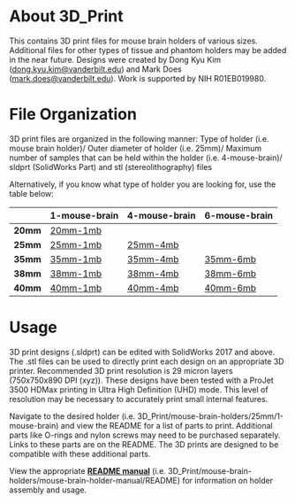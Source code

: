 # About 3D_Print
This contains 3D print files for mouse brain holders of various sizes. Additional files for other types of tissue and phantom holders may be added in the near future. Designs were created by Dong Kyu Kim (dong.kyu.kim@vanderbilt.edu) and Mark Does (mark.does@vanderbilt.edu). Work is supported by NIH R01EB019980.

# File Organization

3D print files are organized in the following manner: Type of holder (i.e. mouse brain holder)/ Outer diameter of holder (i.e. 25mm)/ Maximum number of samples that can be held within the holder (i.e. 4-mouse-brain)/ sldprt (SolidWorks Part) and stl (stereolithography) files

Alternatively, if you know what type of holder you are looking for, use the table below:

|      |1-mouse-brain   |4-mouse-brain   |6-mouse-brain   |
|:---|---|---|---|
|**20mm**   |[20mm-1mb](https://github.com/remmi-toolbox/3D_Print/tree/master/mouse-brain-holders/20mm/1-mouse-brain)      |               |               |
|**25mm**   |[25mm-1mb](https://github.com/remmi-toolbox/3D_Print/tree/master/mouse-brain-holders/25mm/1-mouse-brain)        |[25mm-4mb](https://github.com/remmi-toolbox/3D_Print/tree/master/mouse-brain-holders/25mm/4-mouse-brain)        |               |
|**35mm**   |[35mm-1mb](https://github.com/remmi-toolbox/3D_Print/tree/master/mouse-brain-holders/35mm/1-mouse-brain)        |[35mm-4mb](https://github.com/remmi-toolbox/3D_Print/tree/master/mouse-brain-holders/35mm/4-mouse-brain)        |[35mm-6mb](https://github.com/remmi-toolbox/3D_Print/tree/master/mouse-brain-holders/35mm/6-mouse-brain)        |
|**38mm**   |[38mm-1mb](https://github.com/remmi-toolbox/3D_Print/tree/master/mouse-brain-holders/38mm/1-mouse-brain)        |[38mm-4mb](https://github.com/remmi-toolbox/3D_Print/tree/master/mouse-brain-holders/38mm/4-mouse-brain)        |[38mm-6mb](https://github.com/remmi-toolbox/3D_Print/tree/master/mouse-brain-holders/38mm/6-mouse-brain)        |
|**40mm**   |[40mm-1mb](https://github.com/remmi-toolbox/3D_Print/tree/master/mouse-brain-holders/40mm/1-mouse-brain)        |[40mm-4mb](https://github.com/remmi-toolbox/3D_Print/tree/master/mouse-brain-holders/40mm/4-mouse-brain)        |[40mm-6mb](https://github.com/remmi-toolbox/3D_Print/tree/master/mouse-brain-holders/40mm/6-mouse-brain)        |

# Usage

3D print designs (.sldprt) can be edited with SolidWorks 2017 and above. The .stl files can be used to directly print each design on an appropriate 3D printer. Recommended 3D print resolution is 29 micron layers (750x750x890 DPI (xyz)). These designs have been tested with a ProJet 3500 HDMax printing in Ultra High Definition (UHD) mode. This level of resolution may be necessary to accurately print small internal features.

Navigate to the desired holder (i.e. 3D_Print/mouse-brain-holders/25mm/1-mouse-brain) and view the README for a list of parts to print. Additional parts like O-rings and nylon screws may need to be purchased separately. Links to these parts are on the README. The 3D prints are designed to be compatible with these additional parts.

View the appropriate [**README manual**](https://github.com/remmi-toolbox/3D_Print/tree/master/mouse-brain-holders/mouse-brain-holder-manual-v3.0) (i.e. 3D_Print/mouse-brain-holders/mouse-brain-holder-manual/README) for information on holder assembly and usage.

